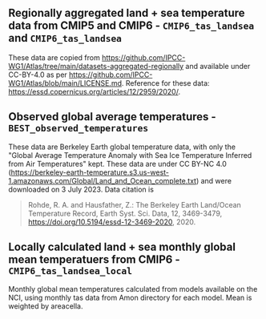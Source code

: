 ## Regionally aggregated land + sea temperature data from CMIP5 and CMIP6 - `CMIP6_tas_landsea` and `CMIP6_tas_landsea`

These data are copied from https://github.com/IPCC-WG1/Atlas/tree/main/datasets-aggregated-regionally and available under CC-BY-4.0 as per https://github.com/IPCC-WG1/Atlas/blob/main/LICENSE.md. Reference for these data: https://essd.copernicus.org/articles/12/2959/2020/.

## Observed global average temperatures - `BEST_observed_temperatures`

These data are Berkeley Earth global temperature data, with only the "Global Average Temperature Anomaly with Sea Ice Temperature Inferred from Air Temperatures" kept. These data are under CC BY-NC 4.0 (https://berkeley-earth-temperature.s3.us-west-1.amazonaws.com/Global/Land_and_Ocean_complete.txt) and were downloaded on 3 July 2023. Data citation is

>  Rohde, R. A. and Hausfather, Z.: The Berkeley Earth Land/Ocean Temperature Record, Earth Syst. Sci. Data, 12, 3469-3479, https://doi.org/10.5194/essd-12-3469-2020, 2020.

## Locally calculated land + sea monthly global mean temperatuers from CMIP6 - `CMIP6_tas_landsea_local`

Monthly global mean temperatures calculated from models available on the NCI, using monthly tas data from Amon directory for each model. Mean is weighted by areacella. 